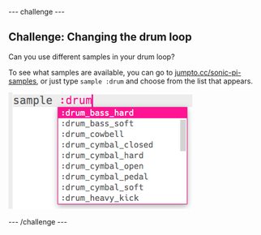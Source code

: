--- challenge ---

## Challenge: Changing the drum loop
Can you use different samples in your drum loop?

To see what samples are available, you can go to <a href="http://jumpto.cc/sonic-pi-samples">jumpto.cc/sonic-pi-samples</a>, or just type `sample :drum` and choose from the list that appears.

![screenshot](images/dj-drum-challenge.png)




--- /challenge ---